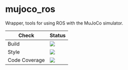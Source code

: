# mujoco_ros

Wrapper, tools for using ROS with the MuJoCo simulator.

Check | Status
---|---
Build|[<img src="https://codebuild.eu-west-2.amazonaws.com/badges?uuid=eyJlbmNyeXB0ZWREYXRhIjoiWE4rZVIvU1R3bjMwYWxXelFZNnpzQnhaUENLTHdiS29uN0RaaHhadlpnZFErR3padFRncFYvZC9RaGRkanpEUVRWNnVVK0MrV3cyN01VRXhhMnZpK01jPSIsIml2UGFyYW1ldGVyU3BlYyI6Iml6ZFNTcklKNkxZY0NpMnciLCJtYXRlcmlhbFNldFNlcmlhbCI6MX0%3D&branch=kinetic-devel"/>](https://eu-west-2.console.aws.amazon.com/codesuite/codebuild/projects/auto_mujoco_ros_pkgs_kinetic-devel_install_check/)
Style|[<img src="https://codebuild.eu-west-2.amazonaws.com/badges?uuid=eyJlbmNyeXB0ZWREYXRhIjoiSEFWNjN2YmZpY2psWEcwdmdzNzZRK252dHV6UjFlYVJnV2dYUU96a1VUNHpHUXoram5sSW1JQzJJdTZYUGVSczJJcStQcWJEa0xYZjRUQndqQ1B3R2VjPSIsIml2UGFyYW1ldGVyU3BlYyI6Ijl3QzFEVEhPdjJmNWNCRFoiLCJtYXRlcmlhbFNldFNlcmlhbCI6MX0%3D&branch=kinetic-devel"/>](https://eu-west-2.console.aws.amazon.com/codesuite/codebuild/projects/auto_mujoco_ros_pkgs_kinetic-devel_style_check/)
Code Coverage|[<img src="https://codebuild.eu-west-2.amazonaws.com/badges?uuid=eyJlbmNyeXB0ZWREYXRhIjoiWG1YVi90KzhROGRkQUpxTGp3a0E1c2x3WFNjRWFXTkJpaU8yV09CTWZFbjBqNGhnREZVNGtscThmNEd3Skx2cUlBNkFLUC85QTMzOEtjNUV4eVdGaGU4PSIsIml2UGFyYW1ldGVyU3BlYyI6IjdKcE4zTGdEZGYxbzM4bEQiLCJtYXRlcmlhbFNldFNlcmlhbCI6MX0%3D&branch=kinetic-devel"/>](https://eu-west-2.console.aws.amazon.com/codesuite/codebuild/projects/auto_mujoco_ros_pkgs_kinetic-devel_code_coverage/)
